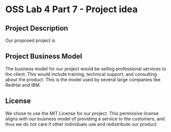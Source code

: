 # OSS Lab 4 Part 7 - Project idea

## Project Description

Our proposed project is 

## Project Business Model

The business model for our project would be selling professional services to the client. This would include training, technical support, and consulting about the product. This is the model used by several large companies like RedHat and IBM.

## License

We chose to use the MIT License for our project. This permissive license aligns with our business model of providing a service to the customers, and thus we do not care if other individuals use and redistribute our product.
